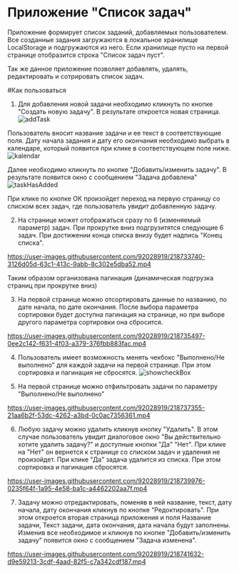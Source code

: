 # Приложение "Список задач"
Приложение формирует список заданий, добавляемых пользователем. Все созданные задания загружаются в локальное хранилище LocalStorage и подгружаются из него.
Если хранилище пусто на первой странице отобразится строка "Список задач пуст". 



Так же данное приложение позволяет добавлять, удалять, редактировать и сотрировать список задач.

#Как пользоваться
1. Для добавления новой задачи необходимо кликнуть по кнопке "Создать новую задачу". В результате откроется новая страница.
![addTask](https://user-images.githubusercontent.com/92028919/218726428-a1455e29-fb99-4a1e-b400-40473c31fc04.JPG)

Пользователь вносит название задачи и ее текст в соответствующие поля. Дату начала задания и дату его окончания необходимо выбрать в календаре, который появится при клике в соответствующем поле ниже.
![kalendar](https://user-images.githubusercontent.com/92028919/218728110-6d04c597-731e-40a7-87f9-c1916514e148.JPG)

Далее необходимо кликнуть по кнопке "Добавить/изменить задачу". В результате появится окно с сообщением "Задача добавлена"
![taskHasAdded](https://user-images.githubusercontent.com/92028919/218729047-e52c2d28-3d8c-4132-8c15-575eb4f2407d.JPG)

При клике по кнопке ОК произойдет переход на первую страницу со списком всех задач, где пользователь увидит добавленную задачу.






2. На странице может отображаться сразу по 6 (изменяемый параметр) задач. При прокрутке вниз подгрузитятся следующие 6 задач. При достижении конца списка внизу будет надпись "Конец списка".

https://user-images.githubusercontent.com/92028919/218733740-3126d05d-63c1-413c-9abb-8c302e5dba52.mp4

Таким образом организована пагинация (динамическая подгрузка страниц при прокрутке вниз)

3. На первой странице можно отсортировать данные по названию, по дате начала, по дате окончания. После выбора параметра сортировки будет доступна пагинация на странице, но при выборе другого параметра сортировки она сбросится.

https://user-images.githubusercontent.com/92028919/218735497-0ee2c142-f631-4f03-a379-376fbb883fac.mp4

4. Пользователь имеет возможность менять чекбокс "Выполнено/Не выполнено" для каждой задачи на первой странице. При этом сортировка и пагинация не сбросятся.
![showcheckBox](https://user-images.githubusercontent.com/92028919/218736886-b9443389-09a2-42ef-9a09-14495a2994fb.JPG)

5. На первой странице можно отфильтровать задачи по параметру "Выполнено/Не выполнено"

https://user-images.githubusercontent.com/92028919/218737355-21aa6b2f-53dc-4262-a3bd-0c0ac7356361.mp4

6. Любую задачу можно удалить кликнув кнопку "Удалить". В этом случае пользователь увидит диалоговое окно "Вы действительно хотите удалить задачу?" и доступные кнопки "Да" "Нет". При клике на "Нет" он вернется к странице со списком задач и удаления не произойдет. При клике "Да" задача удалится из списка.
При этом сортировка и пагинация сбросятся. 

https://user-images.githubusercontent.com/92028919/218739976-0235f64f-1a95-4e58-ba1c-a4462202aa7f.mp4

7. Задачу можно отредактировать, поменяв в ней название, текст, дату начала, дату окончания кликнув по кнопке "Редоктировать". При этом откроется вторая страница приложения и поля Название задачи, Текст задачи, дата окончания, дата начала будут заполнены. Изменив все необходимое и кликнув по кнопке "Добавить/изменить задачу" появится окно с сообщением "Задача изменена".

 
https://user-images.githubusercontent.com/92028919/218741632-d9e59213-3cdf-4aad-82f5-c7a342cdf187.mp4






